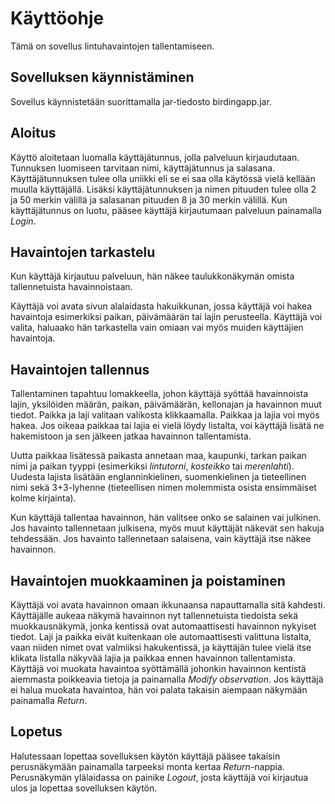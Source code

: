 # Käyttöohje

Tämä on sovellus lintuhavaintojen tallentamiseen.

## Sovelluksen käynnistäminen

Sovellus käynnistetään suorittamalla jar-tiedosto birdingapp.jar.


## Aloitus

Käyttö aloitetaan luomalla käyttäjätunnus, jolla palveluun kirjaudutaan.
Tunnuksen luomiseen tarvitaan nimi, käyttäjätunnus ja salasana. Käyttäjätunnuksen tulee olla uniikki eli se ei saa olla käytössä vielä kellään muulla käyttäjällä. Lisäksi käyttäjätunnuksen ja nimen pituuden tulee olla 2 ja 50 merkin välillä ja salasanan pituuden 8 ja 30 merkin välillä. Kun käyttäjätunnus on luotu, pääsee käyttäjä kirjautumaan palveluun painamalla *Login*.

## Havaintojen tarkastelu

Kun käyttäjä kirjautuu palveluun, hän näkee taulukkonäkymän omista tallennetuista
havainnoistaan.

Käyttäjä voi avata sivun alalaidasta hakuikkunan, jossa käyttäjä voi hakea havaintoja
esimerkiksi paikan, päivämäärän tai lajin perusteella. Käyttäjä voi valita, haluaako
hän tarkastella vain omiaan vai myös muiden käyttäjien havaintoja.


## Havaintojen tallennus

Tallentaminen tapahtuu lomakkeella, johon käyttäjä syöttää havainnoista lajin, yksilöiden määrän, paikan, päivämäärän, kellonajan ja havainnon muut tiedot.
Paikka ja laji valitaan valikosta klikkaamalla. Paikkaa ja lajia voi myös hakea. Jos oikeaa paikkaa tai lajia ei vielä löydy listalta, voi käyttäjä lisätä ne
hakemistoon ja sen jälkeen jatkaa havainnon tallentamista.

Uutta paikkaa lisätessä paikasta annetaan maa, kaupunki, tarkan paikan nimi ja paikan tyyppi (esimerkiksi *lintutorni*, *kosteikko* tai *merenlahti*). Uudesta lajista
lisätään englanninkielinen, suomenkielinen ja tieteellinen nimi sekä 3+3-lyhenne (tieteellisen nimen molemmista osista ensimmäiset kolme kirjainta).

Kun käyttäjä tallentaa havainnon, hän valitsee onko se salainen vai julkinen. Jos havainto tallennetaan julkisena, myös muut käyttäjät näkevät sen hakuja tehdessään.
Jos havainto tallennetaan salaisena, vain käyttäjä itse näkee havainnon.


## Havaintojen muokkaaminen ja poistaminen

Käyttäjä voi avata havainnon omaan ikkunaansa napauttamalla sitä kahdesti. Käyttäjälle aukeaa näkymä havainnon nyt tallennetuista tiedoista sekä muokkausnäkymä, jonka kentissä ovat automaattisesti havainnon nykyiset tiedot. Laji ja paikka eivät kuitenkaan ole automaattisesti valittuna listalta, vaan niiden nimet ovat valmiiksi hakukentissä, ja käyttäjän tulee vielä itse klikata listalla näkyvää lajia ja paikkaa ennen havainnon tallentamista. Käyttäjä voi muokata havaintoa syöttämällä johonkin havainnon kentistä aiemmasta poikkeavia tietoja ja painamalla *Modify observation*. Jos käyttäjä ei halua muokata havaintoa, hän voi palata takaisin aiempaan näkymään painamalla *Return*.

## Lopetus

Halutessaan lopettaa sovelluksen käytön käyttäjä pääsee takaisin perusnäkymään painamalla tarpeeksi monta kertaa *Return*-nappia. Perusnäkymän ylälaidassa on painike *Logout*, josta käyttäjä voi kirjautua ulos ja lopettaa sovelluksen käytön.
